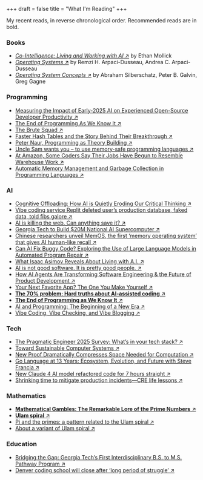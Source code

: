 +++
draft = false
title = "What I'm Reading"
+++

My recent reads, in reverse chronological order. Recommended reads are in bold.

### Books

- [_Co-Intelligence: Living and Working with AI_ ↗](https://www.goodreads.com/book/show/198678736-co-intelligence) by Ethan Mollick
- [_Operating Systems_ ↗](https://pages.cs.wisc.edu/~remzi/OSTEP/) by Remzi H. Arpaci-Dusseau, Andrea C. Arpaci-Dusseau
- [_Operating System Concepts_ ↗](https://os.ecci.ucr.ac.cr/slides/Abraham-Silberschatz-Operating-System-Concepts-10th-2018.pdf) by Abraham Silberschatz, Peter B. Galvin, Greg Gagne

### Programming

- [Measuring the Impact of Early-2025 AI on Experienced Open-Source Developer Productivity ↗](https://metr.org/blog/2025-07-10-early-2025-ai-experienced-os-dev-study/)
- [The End of Programming As We Know It ↗](https://podcasts.apple.com/us/podcast/episode-13-the-end-of-programming-as-we-know-it/id1774960199?i=1000701031250)
- [The Brute Squad ↗](https://sourcegraph.com/blog/the-brute-squad)
- [Faster Hash Tables and the Story Behind Their Breakthrough ↗](https://archive.ph/1QzYM)
- [Peter Naur, Programming as Theory Building ↗](https://pages.cs.wisc.edu/~remzi/Naur.pdf)
- [Uncle Sam wants you – to use memory-safe programming languages
  ↗](https://www.theregister.com/2025/06/27/cisa_nsa_call_formemory_safe_languages/)
- [At Amazon, Some Coders Say Their Jobs Have Begun to Resemble Warehouse Work ↗](https://www.nytimes.com/2025/05/25/business/amazon-ai-coders.html)
- [Automatic Memory Management and Garbage Collection in Programming Languages ↗](https://www.linkedin.com/posts/christophberger1_til-there-are-entire-books-about-memory-activity-7326487852333076480-3N6H)

### AI

- [Cognitive Offloading: How AI is Quietly Eroding Our Critical Thinking ↗](https://www.computer.org/publications/tech-news/trends/cognitive-offloading)
- [Vibe coding service Replit deleted user’s production database, faked data, told fibs galore ↗](https://www.theregister.com/2025/07/21/replit_saastr_vibe_coding_incident/)
- [AI is killing the web. Can anything save it? ↗](https://archive.ph/3Sp9L)
- [Georgia Tech to Build $20M National AI Supercomputer ↗](https://news.gatech.edu/news/2025/07/15/georgia-tech-build-20m-national-ai-supercomputer)
- [Chinese researchers unveil MemOS, the first ‘memory operating system’ that gives AI human-like recall ↗](https://venturebeat.com/ai/chinese-researchers-unveil-memos-the-first-memory-operating-system-that-gives-ai-human-like-recall/)
- [Can AI Fix Buggy Code? Exploring the Use of Large Language Models in Automated Program Repair ↗](https://ieeexplore.ieee.org/document/11052844)
- [What Isaac Asimov Reveals About Living with A.I. ↗](https://www.newyorker.com/culture/open-questions/what-isaac-asimov-reveals-about-living-with-ai)
- [AI is not good software. It is pretty good people. ↗](https://www.oneusefulthing.org/p/ai-is-not-good-software-it-is-pretty)
- [How AI Agents Are Transforming Software Engineering & the Future of Product Development ↗](https://www.computer.org/csdl/magazine/co/2025/05/10970187/260SnIeoUUM)
- [Your Next Favorite App? The One You Make Yourself ↗](https://www.wsj.com/tech/ai/your-next-favorite-app-the-one-you-make-yourself-a6a84f5f)
- [**The 70% problem: Hard truths about AI-assisted coding** ↗](https://addyo.substack.com/p/the-70-problem-hard-truths-about)
- [**The End of Programming as We Know It** ↗](https://www.oreilly.com/radar/the-end-of-programming-as-we-know-it/)
- [AI and Programming: The Beginning of a New Era ↗](https://www.oreilly.com/radar/ai-and-programming-the-beginning-of-a-new-era/)
- [Vibe Coding, Vibe Checking, and Vibe Blogging ↗](https://www.oreilly.com/radar/vibe-coding-vibe-checking-and-vibe-blogging/)

### Tech

- [The Pragmatic Engineer 2025 Survey: What’s in your tech stack? ↗](https://newsletter.pragmaticengineer.com/p/the-pragmatic-engineer-2025-survey)
- [Toward Sustainable Computer Systems ↗](https://www.computer.org/csdl/magazine/co/2024/02/10417834/1Ua1EJ1ZNSw)
- [New Proof Dramatically Compresses Space Needed for Computation ↗](https://www.scientificamerican.com/article/new-proof-dramatically-compresses-space-needed-for-computation/)
- [Go Language at 13 Years: Ecosystem, Evolution, and Future with Steve Francia ↗](https://www.infoq.com/articles/go-language-13-years)
- [New Claude 4 AI model refactored code for 7 hours straight ↗](https://arstechnica.com/ai/2025/05/anthropic-calls-new-claude-4-worlds-best-ai-coding-model)
- [Shrinking time to mitigate production incidents—CRE life lessons ↗](https://cloud.google.com/blog/products/management-tools/shrinking-the-time-to-mitigate-production-incidents)

### Mathematics

- [**Mathematical Gambles: The Remarkable Lore of the Prime Numbers** ↗](https://2024.sci-hub.ru/1056/be114319c4bee2ed3d5403ee2713da82/gardner1964.pdf)
- [**Ulam spiral** ↗](https://en.wikipedia.org/wiki/Ulam_spiral)
- [Pi and the primes: a pattern related to the Ulam spiral ↗](https://mathoverflow.net/questions/30864/pi-and-the-primes-a-pattern-related-to-the-ulam-spiral?rq=1)
- [About a variant of Ulam spiral ↗](https://mathoverflow.net/questions/164520/about-a-variant-of-ulam-spiral)

### Education

- [Bridging the Gap: Georgia Tech’s First Interdisciplinary B.S. to M.S. Pathway Program
  ↗](https://www.scheller.gatech.edu/news/2025/bridging-the-gap-bs-to-ms-pathway.html)
- [Denver coding school will close after ‘long period of struggle’ ↗](https://www.denverpost.com/2025/04/17/denver-coding-school-will-close/)
